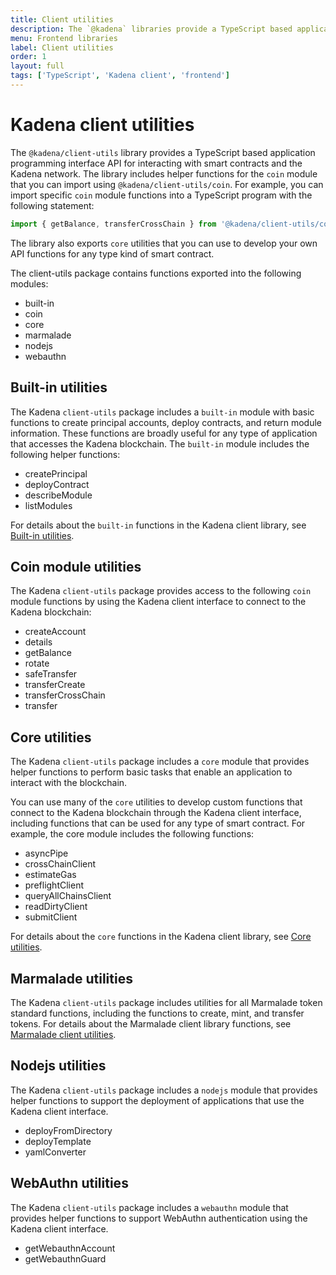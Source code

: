 ```yaml
---
title: Client utilities
description: The `@kadena` libraries provide a TypeScript based application programming interface API for interacting with smart contracts and the Kadena network. The libraries include helper functions for many common tasks in core Pact modules, such as the `coin` module, and `core` functions that you can use to develop new interfaces for custom contracts.
menu: Frontend libraries
label: Client utilities
order: 1
layout: full
tags: ['TypeScript', 'Kadena client', 'frontend']
---
```


# Kadena client utilities

The `@kadena/client-utils` library provides a TypeScript based application programming interface API for interacting with smart contracts and the Kadena network. The library includes helper functions for the `coin` module that you can import using `@kadena/client-utils/coin`. For example, you can import specific `coin` module functions into a TypeScript program with the following statement:

```typescript
import { getBalance, transferCrossChain } from '@kadena/client-utils/coin';
```

The library also exports `core` utilities that you can use to develop your own API functions for any type kind of smart contract.

The client-utils package contains functions exported into the following modules:

- built-in
- coin
- core
- marmalade
- nodejs
- webauthn

## Built-in utilities

The Kadena `client-utils` package includes a `built-in` module with basic functions to create principal accounts, deploy contracts, and return module information.
These functions are broadly useful for any type of application that accesses the Kadena blockchain.
The `built-in` module includes the following helper functions:

- createPrincipal
- deployContract
- describeModule
- listModules

For details about the `built-in` functions in the Kadena client library, see [Built-in utilities](/reference/kadena-client/built-in-utils).

## Coin module utilities

The Kadena `client-utils` package provides access to the following `coin` module functions by using the Kadena client interface to connect to the Kadena blockchain:

- createAccount
- details
- getBalance
- rotate
- safeTransfer
- transferCreate
- transferCrossChain
- transfer

## Core utilities

The Kadena `client-utils` package includes a `core` module that provides helper functions to perform basic tasks that enable an application to interact with the blockchain.

You can use many of the `core` utilities to develop custom functions that connect to the Kadena blockchain through the Kadena client interface, including functions that can be used for any type of smart contract.
For example, the core module includes the following functions:

- asyncPipe
- crossChainClient
- estimateGas
- preflightClient
- queryAllChainsClient
- readDirtyClient
- submitClient

For details about the `core` functions in the Kadena client library, see [Core utilities](/reference/kadena-client/core-utils).

## Marmalade utilities

The Kadena `client-utils` package includes utilities for all Marmalade token standard functions, including the functions to create, mint, and transfer tokens.
For details about the Marmalade client library functions, see [Marmalade client utilities](/reference/nft-ref/client-utils).

## Nodejs utilities

The Kadena `client-utils` package includes a `nodejs` module that provides helper functions to support the deployment of applications that use the Kadena client interface.

- deployFromDirectory
- deployTemplate
- yamlConverter

## WebAuthn utilities

The Kadena `client-utils` package includes a `webauthn` module that provides helper functions to support WebAuthn authentication using the Kadena client interface.

- getWebauthnAccount
- getWebauthnGuard
